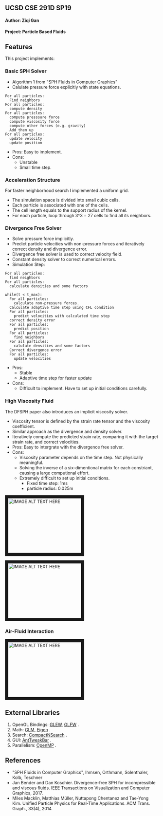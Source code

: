 ## UCSD CSE 291D  SP19
#### Author: Ziqi Gan
#### Project: Particle Based Fluids

## Features
This project implements:
### Basic SPH Solver
- Algorithm 1 from "SPH Fluids in Computer Graphics"
- Calulate pressure force explicitly with state equations.
```
For all particles:
  Find neighbors
For all particles:
  compute density
For all particles:
  compute presssure force
  compute viscosity force
  compute other forces (e.g. gravity)
  Add them up
For all particles:
  update velocity
  update position
```
- Pros: Easy to implement.
- Cons: 
  * Unstable
  * Small time step.
### Acceleration Structure
For faster neighborhood search I implemented a uniform grid.  
- The simulation space is divided into small cubic cells.
- Each particle is associated with one of the cells. 
- The cell length equals to the support radius of the kernel. 
- For each particle, loop through 3^3 = 27 cells to find all its neighbors.
### Divergence Free Solver
- Solve pressure force implicitly.
- Predict particle velocities with non-pressure forces and iteratively correct density and divergence error.
- Divergence free solver is used to correct velocity field.
- Constant density solver to correct numerical errors.
- Simulation Step:

```
For all particles:
  find neighbors
For all particles:
  calculate densities and some factors

while(t < t_max):
  For all particles:
    calculate non-pressure forces.
  Calculate adaptive time step using CFL condition
  For all particles:
    predict velocities with calculated time step
  correct density error
  For all particles:
    predict position
  For all particles:
    find neighbors
  For all particles:
    calulate densities and some factors
  Correct divergence error
  For all particles:
    update velocities
```

- Pros:
  * Stable
  * Adaptive time step for faster update
- Cons:
  * Difficult to implement. Have to set up initial conditions carefully.
  
### High Viscosity Fluid
The DFSPH paper also introduces an implicit viscosity solver.
- Viscosity tensor is defined by the strain rate tensor and the viscosity coefficient.
- Similar approach as the divergence and density solver.
- Iteratively compute the predicted strain rate, comparing it with the target strain rate, and correct velocities.
- Pros: Easy to intergrate with the divergence free solver.
- Cons:
  * Viscosity parameter depends on the time step. Not physically meaningful.
  * Solving the inverse of a six-dimentional matrix for each constriant, causing a large computional effort.
  * Extremely difficult to set up initial conditions.
    + Fixed time step: 1ms
    + particle radius: 0.025m
    
<a href="http://www.youtube.com/watch?feature=player_embedded&v=9aFXjCeBRfM
" target="_blank"><img src="http://img.youtube.com/vi/9aFXjCeBRfM/0.jpg" 
alt="IMAGE ALT TEXT HERE" width="240" height="180" border="10" /></a>

<a href="http://www.youtube.com/watch?feature=player_embedded&v=9Pxq13tPAww
" target="_blank"><img src="http://img.youtube.com/vi/9Pxq13tPAww/0.jpg" 
alt="IMAGE ALT TEXT HERE" width="240" height="180" border="10" /></a>

### Air-Fluid Interaction
<a href="http://www.youtube.com/watch?feature=player_embedded&v=8WPkl9PBEw0
" target="_blank"><img src="http://img.youtube.com/vi/8WPkl9PBEw0/0.jpg" 
alt="IMAGE ALT TEXT HERE" width="240" height="180" border="10" /></a>
## External Libraries
1. OpenGL Bindings: [GLEW](http://glew.sourceforge.net/), [GLFW](https://www.glfw.org/) . 
2. Math: [GLM](https://glm.g-truc.net/0.9.9/index.html), [Eigen](http://eigen.tuxfamily.org/index.php?title=Main_Page) . 
3. Search: [CompactNSearch](https://github.com/InteractiveComputerGraphics/CompactNSearch) . 
4. GUI: [AntTweakBar](http://anttweakbar.sourceforge.net/doc/) . 
5. Parallelism: [OpenMP](https://www.openmp.org/) . 

## References
- "SPH Fluids in Computer Graphics", Ihmsen, Orthmann, Solenthaler, Kolb, Teschner
- Jan Bender and Dan Koschier. Divergence-free SPH for incompressible and viscous fluids. IEEE Transactions on Visualization and Computer Graphics, 2017.
- Miles Macklin, Matthias Müller, Nuttapong Chentanez and Tae-Yong Kim. Unified Particle Physics for Real-Time Applications. ACM Trans. Graph., 33(4), 2014
